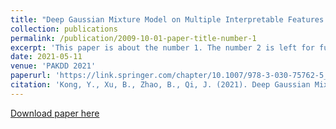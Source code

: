 ```yaml
---
title: "Deep Gaussian Mixture Model on Multiple Interpretable Features of Fetal Heart Rate for Pregnancy Wellness"
collection: publications
permalink: /publication/2009-10-01-paper-title-number-1
excerpt: 'This paper is about the number 1. The number 2 is left for future work.'
date: 2021-05-11
venue: 'PAKDD 2021'
paperurl: 'https://link.springer.com/chapter/10.1007/978-3-030-75762-5_20'
citation: 'Kong, Y., Xu, B., Zhao, B., Qi, J. (2021). Deep Gaussian Mixture Model on Multiple Interpretable Features of Fetal Heart Rate for Pregnancy Wellness. Advances in Knowledge Discovery and Data Mining. PAKDD 2021. Lecture Notes in Computer Science(), vol 12712. Springer, Cham. https://doi.org/10.1007/978-3-030-75762-5_20'
---
```

[Download paper here](https://link.springer.com/chapter/10.1007/978-3-030-75762-5_20)